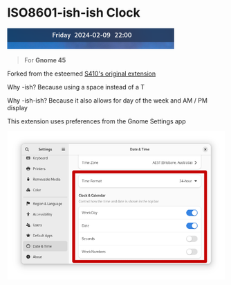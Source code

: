 # ISO8601-ish-ish Clock

![Screenshot](media/screenshot.png)

> For **Gnome 45**

Forked from the esteemed [S410's original extension](https://extensions.gnome.org/extension/6413/iso8601-ish-clock/)

Why -ish? Because using a space instead of a T

Why -ish-ish? Because it also allows for day of the week and AM / PM display

This extension uses preferences from the Gnome Settings app

![Settings](media/screenshot2-light.png)
